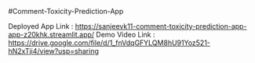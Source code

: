 #Comment-Toxicity-Prediction-App

Deployed App Link : https://sanjeevk11-comment-toxicity-prediction-app-app-z20khk.streamlit.app/
Demo Video Link : https://drive.google.com/file/d/1_fnVdqGFYLQM8hU91Yoz521-hN2xTji4/view?usp=sharing
